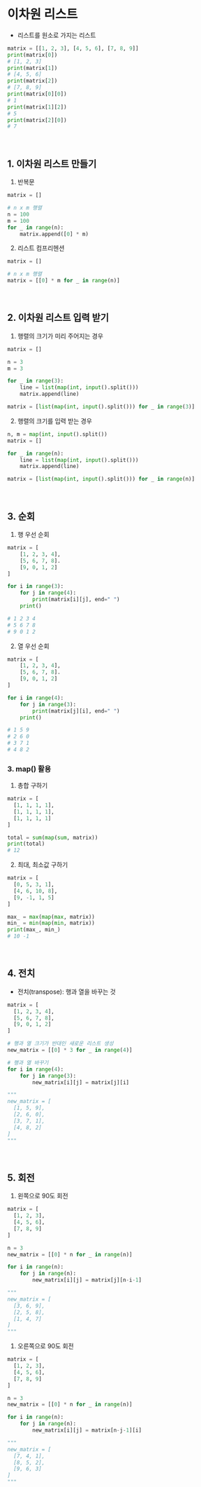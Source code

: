 # 이차원 리스트
- 리스트를 원소로 가지는 리스트
```python
matrix = [[1, 2, 3], [4, 5, 6], [7, 8, 9]]
print(matrix[0])
# [1, 2, 3]
print(matrix[1])
# [4, 5, 6]
print(matrix[2])
# [7, 8, 9]
print(matrix[0][0])
# 1
print(matrix[1][2])
# 5
print(matrix[2][0])
# 7
```

<br>

## 1. 이차원 리스트 만들기
1. 반복문
```python
matrix = []

# n x m 행렬
n = 100
m = 100
for _ in range(n):
    matrix.append([0] * m)
```

2. 리스트 컴프리헨션
```python
matrix = []

# n x m 행렬
matrix = [[0] * m for _ in range(n)]
```

<br>

## 2. 이차원 리스트 입력 받기
1. 행렬의 크기가 미리 주어지는 경우
```python
matrix = []

n = 3
m = 3

for _ in range(3):
    line = list(map(int, input().split()))
    matrix.append(line)

matrix = [list(map(int, input().split())) for _ in range(3)]
```

2. 행렬의 크기를 입력 받는 경우
```python
n, m = map(int, input().split())
matrix = []

for _ in range(n):
    line = list(map(int, input().split()))
    matrix.append(line)

matrix = [list(map(int, input().split())) for _ in range(n)]
```

<br>

## 3. 순회
1. 행 우선 순회
```python
matrix = [
    [1, 2, 3, 4],
    [5, 6, 7, 8].
    [9, 0, 1, 2]
]

for i in range(3):
    for j in range(4):
        print(matrix[i][j], end=" ")
    print()

# 1 2 3 4
# 5 6 7 8
# 9 0 1 2
```

2. 열 우선 순회
```python
matrix = [
    [1, 2, 3, 4],
    [5, 6, 7, 8].
    [9, 0, 1, 2]
]

for i in range(4):
    for j in range(3):
        print(matrix[j][i], end=" ")
    print()

# 1 5 9
# 2 6 0
# 3 7 1
# 4 8 2
```

### 3. map() 활용
1. 총합 구하기
```python
matrix = [
  [1, 1, 1, 1],
  [1, 1, 1, 1],
  [1, 1, 1, 1]
]

total = sum(map(sum, matrix))
print(total)
# 12
```

2. 최대, 최소값 구하기
```python
matrix = [
  [0, 5, 3, 1],
  [4, 6, 10, 8],
  [9, -1, 1, 5]
]

max_ = max(map(max, matrix))
min_ = min(map(min, matrix))
print(max_, min_)
# 10 -1
```

<br>

## 4. 전치
- 전치(transpose): 행과 열을 바꾸는 것
```python
matrix = [
  [1, 2, 3, 4],
  [5, 6, 7, 8],
  [9, 0, 1, 2]
]

# 행과 열 크기가 반대인 새로운 리스트 생성
new_matrix = [[0] * 3 for _ in range(4)]

# 행과 열 바꾸기
for i in range(4):
    for j in range(3):
        new_matrix[i][j] = matrix[j][i]

"""
new_matrix = [
  [1, 5, 9],
  [2, 6, 0],
  [3, 7, 1],
  [4, 8, 2]
]
"""
```

<br>

## 5. 회전
1. 왼쪽으로 90도 회전
```python
matrix = [
  [1, 2, 3],
  [4, 5, 6],
  [7, 8, 9]
]

n = 3
new_matrix = [[0] * n for _ in range(n)]

for i in range(n):
    for j in range(n):
        new_matrix[i][j] = matrix[j][n-i-1]

"""
new_matrix = [
  [3, 6, 9],
  [2, 5, 8],
  [1, 4, 7]
]
"""
```

1. 오른쪽으로 90도 회전
```python
matrix = [
  [1, 2, 3],
  [4, 5, 6],
  [7, 8, 9]
]

n = 3
new_matrix = [[0] * n for _ in range(n)]

for i in range(n):
    for j in range(n):
        new_matrix[i][j] = matrix[n-j-1][i]

"""
new_matrix = [
  [7, 4, 1],
  [8, 5, 2],
  [9, 6, 3]
]
"""
```
